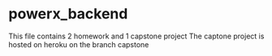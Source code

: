 # powerx_backend
This file contains 2 homework and 1 capstone project
The captone project is hosted on heroku on the branch capstone
